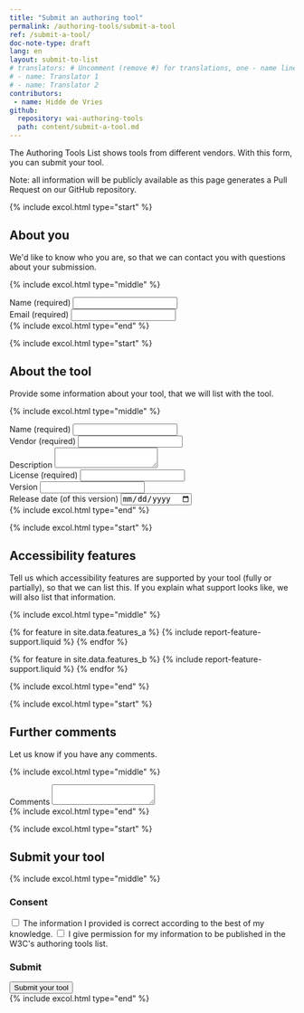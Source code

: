 ```yaml
---
title: "Submit an authoring tool"
permalink: /authoring-tools/submit-a-tool
ref: /submit-a-tool/
doc-note-type: draft
lang: en
layout: submit-to-list
# translators: # Uncomment (remove #) for translations, one - name line per translator.
# - name: Translator 1
# - name: Translator 2
contributors:
 - name: Hidde de Vries
github:
  repository: wai-authoring-tools
  path: content/submit-a-tool.md
---
```


<div style="grid-column: 2 / -2">

<style>
{% include css/styles.css %}
</style>

<form>
  <p>The Authoring Tools List shows tools from different vendors. With this form, you can submit your tool.</p>
  <p>Note: all information will be publicly available as this page generates a Pull Request on our GitHub repository.</p>

  <div class="excol-all"></div>
  
  {% include excol.html type="start" %}
  <h2 id="about-you">About you</h2>
  <p>We'd like to know who you are, so that we can contact you with questions about your submission.</p>

  {% include excol.html type="middle" %}
  <div class="field">
    <label for="submitter-name">Name (required)</label>
    <input type="text" id="submitter-name" required>
  </div>
  <div class="field">
    <label for="submitter-email">Email (required)</label>
    <input type="email" id="submitter-email" required>
  </div>
  {% include excol.html type="end" %}

  {% include excol.html type="start" %}
  <h2 id="the-tool">About the tool</h2>
  <p>Provide some information about your tool, that we will list with the tool.</p>

  {% include excol.html type="middle" %}
  <div class="field">
    <label for="tool-name">Name (required)</label>
    <input type="text" id="tool-name" required>
  </div>
  <div class="field">
    <label for="submitter-vendor">Vendor (required)</label>
    <input type="text" id="submitter-vendor" required>
  </div>
  <div class="field">
    <label for="submitter-description">Description</label>
    <textarea id="submitter-description"></textarea>
  </div>
  <div class="field">
    <label for="submitter-license">License (required)</label>
    <input type="text" id="submitter-license" required>
  </div>
  <div class="field">
    <label for="submitter-version">Version</label>
    <input type="text" id="submitter-version">
  </div>
  <div class="field">
    <label for="submitter-release-date">Release date (of this version)</label>
    <input type="date" id="submitter-release-date">
  </div>
  {% include excol.html type="end" %}


  {% include excol.html type="start" %}
  <h2 id="accessibility-features">Accessibility features</h2>
  <p>Tell us which accessibility features are supported by your tool (fully or partially), so that we can list this. If you explain what support looks like, we will also list that information.</p>

  {% include excol.html type="middle" %}
  <div class="field">

  {% for feature in site.data.features_a %}
  {% include report-feature-support.liquid %}
  {% endfor %}

  {% for feature in site.data.features_b %}
  {% include report-feature-support.liquid %}
  {% endfor %}

  </div>
  {% include excol.html type="end" %}

  {% include excol.html type="start" %}
  <h2 id="comments">Further comments</h2>
  <p>Let us know if you have any comments.</p>

  {% include excol.html type="middle" %}
  <div class="field">
    <label for="comments">Comments</label>
    <textarea id="comments"></textarea>
  </div>
  {% include excol.html type="end" %}


  {% include excol.html type="start" %}
  <h2 id="comments">Submit your tool</h2>

  {% include excol.html type="middle" %}
  <h3>Consent</h3>
  <div class="field">
    <label><input type="checkbox" required> The information I provided is correct according to the best of my knowledge.</label>
    <label><input type="checkbox" required> I give permission for my information to be published in the W3C's authoring tools list.</label>
  </div>
  <h3>Submit</h3>
  <div class="field">
    <button type="submit">Submit your tool</button>
  </div>
  {% include excol.html type="end" %}
</form>

</div>